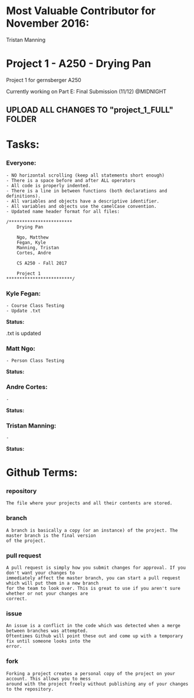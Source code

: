 # Most Valuable Contributor for November 2016: 

Tristan Manning


# Project 1 - A250 - Drying Pan
Project 1 for gernsberger A250 

Currently working on Part E: Final Submission (11/12) @MIDNIGHT
## UPLOAD ALL CHANGES TO "project_1_FULL" FOLDER


# Tasks:

### Everyone:
~~~~~~~~~~~~~~~~~~~~~~~~~~~~~~~~~~~~~~~~~~~~
- NO horizontal scrolling (keep all statements short enough)
- There is a space before and after ALL operators
- All code is properly indented.
- There is a line in between functions (both declarations and definitions).
- All variables and objects have a descriptive identifier.
- All variables and objects use the camelCase convention.
- Updated name header format for all files:

/************************
	Drying Pan

	Ngo, Matthew
	Fegan, Kyle
	Manning, Tristan
	Cortes, Andre

	CS A250 - Fall 2017

	Project 1
*************************/

~~~~~~~~~~~~~~~~~~~~~~~~~~~~~~~~~~~~~~~~~~~~

### Kyle Fegan:
~~~~~~~~~~~~~~~~~~~~~~~~~~~~~~~~~~~~~~~~~~~~
- Course Class Testing
- Update .txt
~~~~~~~~~~~~~~~~~~~~~~~~~~~~~~~~~~~~~~~~~~~~
**Status:**

.txt is updated

### Matt Ngo:
~~~~~~~~~~~~~~~~~~~~~~~~~~~~~~~~~~~~~~~~~~~~
- Person Class Testing
~~~~~~~~~~~~~~~~~~~~~~~~~~~~~~~~~~~~~~~~~~~~
**Status:**

### Andre Cortes:
~~~~~~~~~~~~~~~~~~~~~~~~~~~~~~~~~~~~~~~~~~~~
- 
~~~~~~~~~~~~~~~~~~~~~~~~~~~~~~~~~~~~~~~~~~~~
**Status:**

### Tristan Manning:
~~~~~~~~~~~~~~~~~~~~~~~~~~~~~~~~~~~~~~~~~~~~
- 
~~~~~~~~~~~~~~~~~~~~~~~~~~~~~~~~~~~~~~~~~~~~
**Status:**


# Github Terms:

### repository
~~~~~~~~~~~~~~~~~~~~~~~~~~~~~~~~~~~~~~~~~~~~
The file where your projects and all their contents are stored.
~~~~~~~~~~~~~~~~~~~~~~~~~~~~~~~~~~~~~~~~~~~~

### branch
~~~~~~~~~~~~~~~~~~~~~~~~~~~~~~~~~~~~~~~~~~~~
A branch is basically a copy (or an instance) of the project. The master branch is the final version
of the project.
~~~~~~~~~~~~~~~~~~~~~~~~~~~~~~~~~~~~~~~~~~~~

### pull request
~~~~~~~~~~~~~~~~~~~~~~~~~~~~~~~~~~~~~~~~~~~~
A pull request is simply how you submit changes for approval. If you don't want your changes to
immediately affect the master branch, you can start a pull request which will put them in a new branch
for the team to look over. This is great to use if you aren't sure whether or not your changes are
correct.
~~~~~~~~~~~~~~~~~~~~~~~~~~~~~~~~~~~~~~~~~~~~

### issue
~~~~~~~~~~~~~~~~~~~~~~~~~~~~~~~~~~~~~~~~~~~~
An issue is a conflict in the code which was detected when a merge between branches was attempted.
Oftentimes Github will point these out and come up with a temporary fix until someone looks into the
error.
~~~~~~~~~~~~~~~~~~~~~~~~~~~~~~~~~~~~~~~~~~~~

### fork
~~~~~~~~~~~~~~~~~~~~~~~~~~~~~~~~~~~~~~~~~~~~
Forking a project creates a personal copy of the project on your account. This allows you to mess
around with the project freely without publishing any of your changes to the repository.
~~~~~~~~~~~~~~~~~~~~~~~~~~~~~~~~~~~~~~~~~~~~
